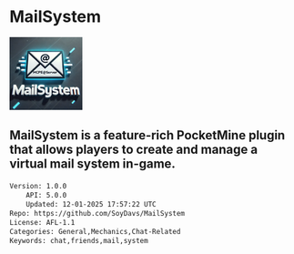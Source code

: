 # MailSystem
<img src="https://raw.githubusercontent.com/SoyDavs/MailSystem/db4b19fdfb84c57137bfc81680f5aa65a43acf80/icon.png" width="128" height="128" />

## MailSystem is a feature-rich PocketMine plugin that allows players to create and manage a virtual mail system in-game. 
```properties
Version: 1.0.0
    API: 5.0.0
    Updated: 12-01-2025 17:57:22 UTC
Repo: https://github.com/SoyDavs/MailSystem
License: AFL-1.1
Categories: General,Mechanics,Chat-Related
Keywords: chat,friends,mail,system
```